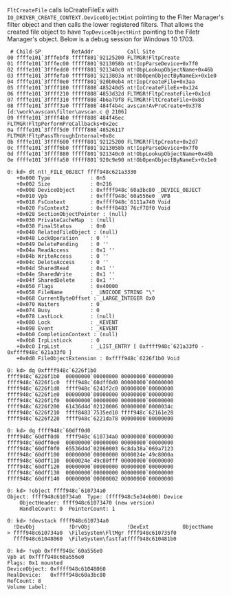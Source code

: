 

```FltCreateFile``` calls IoCreateFileEx with ```IO_DRIVER_CREATE_CONTEXT.DeviceObjectHint``` pointing to the Filter Manager's filter object and then calls the lower registered filters. That allows the created file object to have ```TopDeviceObjectHint``` pointing to the Filetr Manager's object. Below is a debug session for Windows 10 1703.

```
 # Child-SP          RetAddr           Call Site
00 ffffe101`3fffebf8 fffff801`92125200 FLTMGR!FltpCreate
01 ffffe101`3fffec00 fffff801`9213058b nt!IopParseDevice+0x7f0
02 ffffe101`3fffedd0 fffff801`921340c0 nt!ObpLookupObjectName+0x46b
03 ffffe101`3fffefa0 fffff801`9213803a nt!ObOpenObjectByNameEx+0x1e0
04 ffffe101`3ffff0e0 fffff801`920b0eb4 nt!IopCreateFile+0x3aa
05 ffffe101`3ffff180 fffff808`485240d5 nt!IoCreateFileEx+0x124
06 ffffe101`3ffff210 fffff808`4853d32d FLTMGR!FltpCreateFile+0x1cd
07 ffffe101`3ffff310 fffff808`4b6a79f8 FLTMGR!FltCreateFile+0x8d
08 ffffe101`3ffff3a0 fffff808`484f4b4c avscan!AvPreCreate+0x378 [d:\work\avscan\filter\avscan.c @ 2106]
09 ffffe101`3ffff4b0 fffff808`484f46ec FLTMGR!FltpPerformPreCallbacks+0x2ec
0a ffffe101`3ffff5d0 fffff808`48526117 FLTMGR!FltpPassThroughInternal+0x8c
0b ffffe101`3ffff600 fffff801`92125200 FLTMGR!FltpCreate+0x2d7
0c ffffe101`3ffff6b0 fffff801`9213058b nt!IopParseDevice+0x7f0
0d ffffe101`3ffff880 fffff801`921340c0 nt!ObpLookupObjectName+0x46b
0e ffffe101`3ffffa50 fffff801`920c9e90 nt!ObOpenObjectByNameEx+0x1e0

0: kd> dt nt!_FILE_OBJECT ffff948c621a3330
   +0x000 Type             : 0n5
   +0x002 Size             : 0n216
   +0x008 DeviceObject     : 0xffff948c`60a3bc80 _DEVICE_OBJECT
   +0x010 Vpb              : 0xffff948c`60a556e0 _VPB
   +0x018 FsContext        : 0xffff948c`6111a740 Void
   +0x020 FsContext2       : 0xffff8483`76cf78f0 Void
   +0x028 SectionObjectPointer : (null) 
   +0x030 PrivateCacheMap  : (null) 
   +0x038 FinalStatus      : 0n0
   +0x040 RelatedFileObject : (null) 
   +0x048 LockOperation    : 0 ''
   +0x049 DeletePending    : 0 ''
   +0x04a ReadAccess       : 0x1 ''
   +0x04b WriteAccess      : 0 ''
   +0x04c DeleteAccess     : 0 ''
   +0x04d SharedRead       : 0x1 ''
   +0x04e SharedWrite      : 0x1 ''
   +0x04f SharedDelete     : 0x1 ''
   +0x050 Flags            : 0x40000
   +0x058 FileName         : _UNICODE_STRING "\"
   +0x068 CurrentByteOffset : _LARGE_INTEGER 0x0
   +0x070 Waiters          : 0
   +0x074 Busy             : 0
   +0x078 LastLock         : (null) 
   +0x080 Lock             : _KEVENT
   +0x098 Event            : _KEVENT
   +0x0b0 CompletionContext : (null) 
   +0x0b8 IrpListLock      : 0
   +0x0c0 IrpList          : _LIST_ENTRY [ 0xffff948c`621a33f0 - 0xffff948c`621a33f0 ]
   +0x0d0 FileObjectExtension : 0xffff948c`6226f1b0 Void
   
0: kd> dq 0xffff948c`6226f1b0
ffff948c`6226f1b0  00000000`00000000 00000000`00000000
ffff948c`6226f1c0  ffff948c`60dff0d0 00000000`00000000
ffff948c`6226f1d0  ffff948c`6243f2c0 00000000`00000000
ffff948c`6226f1e0  00000000`00000000 00000000`00000000
ffff948c`6226f1f0  00000000`00000000 00000000`00000000
ffff948c`6226f200  61436d4d`02120006 00000000`0000034c
ffff948c`6226f210  ffff8483`7535ed10 ffff948c`62161e28
ffff948c`6226f220  ffff948c`6221da78 00000000`00000000

0: kd> dq ffff948c`60dff0d0
ffff948c`60dff0d0  ffff948c`610734a0 00000000`00000000
ffff948c`60dff0e0  00000000`00000000 00000000`00000000
ffff948c`60dff0f0  65536d4d`02060003 6c8da38a`069a7123
ffff948c`60dff100  00000000`00000000 0000024e`49c8000a
ffff948c`60dff110  0000024e`49c80fff 00000000`00000000
ffff948c`60dff120  00000000`00000000 00000000`00000000
ffff948c`60dff130  00000000`00000000 00000000`00000000
ffff948c`60dff140  00000000`00000002 00000000`00000000

0: kd> !object ffff948c`610734a0
Object: ffff948c610734a0  Type: (ffff948c5e34eb00) Device
    ObjectHeader: ffff948c61073470 (new version)
    HandleCount: 0  PointerCount: 1
    
0: kd> !devstack ffff948c610734a0
  !DevObj           !DrvObj            !DevExt           ObjectName
> ffff948c610734a0  \FileSystem\FltMgr ffff948c610735f0  
  ffff948c61048060  \FileSystem\fastfatffff948c610481b0 
  
0: kd> !vpb 0xffff948c`60a556e0
Vpb at 0xffff948c60a556e0
Flags: 0x1 mounted 
DeviceObject: 0xffff948c61048060
RealDevice:   0xffff948c60a3bc80
RefCount: 8
Volume Label: 
```
